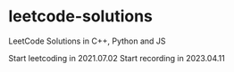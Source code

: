 # leetcode-solutions
LeetCode Solutions in C++, Python and JS

Start leetcoding in 2021.07.02
Start recording in 2023.04.11
